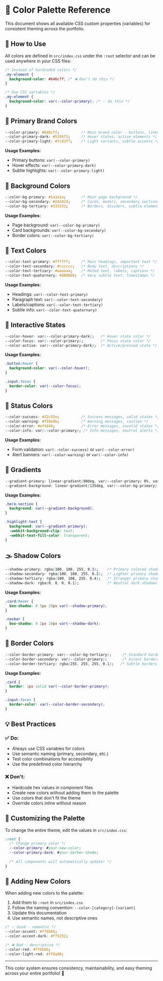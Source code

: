 # 🎨 Color Palette Reference

This document shows all available CSS custom properties (variables) for consistent theming across the portfolio.

## 🎯 How to Use

All colors are defined in `src/index.css` under the `:root` selector and can be used anywhere in your CSS files:

```css
/* Instead of hardcoded colors */
.my-element {
  background-color: #646cff; /* ❌ Don't do this */
}

/* Use CSS variables */
.my-element {
  background-color: var(--color-primary); /* ✅ Do this */
}
```

## 🎨 Primary Brand Colors

```css
--color-primary: #646cff;          /* Main brand color - buttons, links, accents */
--color-primary-dark: #535bf2;     /* Hover states, active elements */
--color-primary-light: #7c83ff;    /* Light variants, subtle accents */
```

**Usage Examples:**
- Primary buttons: `var(--color-primary)`
- Hover effects: `var(--color-primary-dark)`
- Subtle highlights: `var(--color-primary-light)`

## 🌙 Background Colors

```css
--color-bg-primary: #1a1a1a;       /* Main page background */
--color-bg-secondary: #242424;     /* Cards, modals, secondary sections */
--color-bg-tertiary: #333333;      /* Borders, dividers, subtle elements */
```

**Usage Examples:**
- Page background: `var(--color-bg-primary)`
- Card backgrounds: `var(--color-bg-secondary)`
- Border colors: `var(--color-bg-tertiary)`

## 📝 Text Colors

```css
--color-text-primary: #ffffff;     /* Main headings, important text */
--color-text-secondary: #cccccc;   /* Body text, descriptions */
--color-text-tertiary: #aaaaaa;    /* Muted text, labels, captions */
--color-text-quaternary: #888888;  /* Very subtle text, timestamps */
```

**Usage Examples:**
- Headings: `var(--color-text-primary)`
- Paragraph text: `var(--color-text-secondary)`
- Labels/captions: `var(--color-text-tertiary)`
- Subtle info: `var(--color-text-quaternary)`

## 🎯 Interactive States

```css
--color-hover: var(--color-primary-dark);   /* Hover state color */
--color-focus: var(--color-primary);        /* Focus state color */
--color-active: var(--color-primary-dark);  /* Active/pressed state */
```

**Usage Examples:**
```css
.button:hover {
  background-color: var(--color-hover);
}

.input:focus {
  border-color: var(--color-focus);
}
```

## 🚦 Status Colors

```css
--color-success: #22c55e;          /* Success messages, valid states */
--color-warning: #f59e0b;          /* Warning messages, caution */
--color-error: #ef4444;            /* Error messages, invalid states */
--color-info: var(--color-primary); /* Info messages, neutral alerts */
```

**Usage Examples:**
- Form validation: `var(--color-success)` or `var(--color-error)`
- Alert banners: `var(--color-warning)` or `var(--color-info)`

## 🌈 Gradients

```css
--gradient-primary: linear-gradient(90deg, var(--color-primary) 0%, var(--color-primary-dark) 100%);
--gradient-background: linear-gradient(135deg, var(--color-bg-primary) 0%, var(--color-bg-secondary) 100%);
```

**Usage Examples:**
```css
.hero-section {
  background: var(--gradient-background);
}

.highlight-text {
  background: var(--gradient-primary);
  -webkit-background-clip: text;
  -webkit-text-fill-color: transparent;
}
```

## 🌫️ Shadow Colors

```css
--shadow-primary: rgba(100, 108, 255, 0.3);    /* Primary colored shadows */
--shadow-secondary: rgba(100, 108, 255, 0.2);  /* Lighter primary shadows */
--shadow-tertiary: rgba(100, 108, 255, 0.4);   /* Stronger primary shadows */
--shadow-dark: rgba(0, 0, 0, 0.1);             /* Neutral dark shadows */
```

**Usage Examples:**
```css
.card:hover {
  box-shadow: 0 5px 20px var(--shadow-primary);
}

.navbar {
  box-shadow: 0 2px 10px var(--shadow-dark);
}
```

## 🔲 Border Colors

```css
--color-border-primary: var(--color-bg-tertiary);     /* Standard borders */
--color-border-secondary: var(--color-primary);       /* Accent borders */
--color-border-tertiary: rgba(255, 255, 255, 0.1);   /* Subtle borders */
```

**Usage Examples:**
```css
.card {
  border: 1px solid var(--color-border-primary);
}

.input:focus {
  border-color: var(--color-border-secondary);
}
```

## 💡 Best Practices

### ✅ Do:
- Always use CSS variables for colors
- Use semantic naming (primary, secondary, etc.)
- Test color combinations for accessibility
- Use the predefined color hierarchy

### ❌ Don't:
- Hardcode hex values in component files
- Create new colors without adding them to the palette
- Use colors that don't fit the theme
- Override colors inline without reason

## 🎨 Customizing the Palette

To change the entire theme, edit the values in `src/index.css`:

```css
:root {
  /* Change primary color */
  --color-primary: #your-new-color;
  --color-primary-dark: #your-darker-shade;
  
  /* All components will automatically update! */
}
```

## 🔧 Adding New Colors

When adding new colors to the palette:

1. Add them to `:root` in `src/index.css`
2. Follow the naming convention: `--color-[category]-[variant]`
3. Update this documentation
4. Use semantic names, not descriptive ones

```css
/* ✅ Good - semantic */
--color-accent: #ff6b6b;
--color-accent-dark: #ff5252;

/* ❌ Bad - descriptive */
--color-red: #ff6b6b;
--color-light-red: #ff8a80;
```

---

This color system ensures consistency, maintainability, and easy theming across your entire portfolio! 🚀
